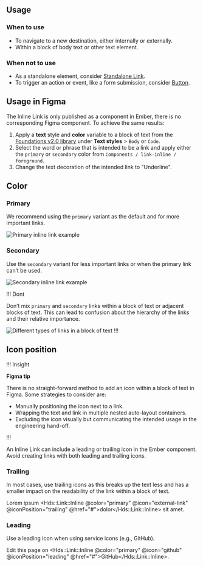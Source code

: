 ## Usage

### When to use

- To navigate to a new destination, either internally or externally.
- Within a block of body text or other text element.

### When not to use

- As a standalone element, consider [Standalone Link](/components/link/standalone).
- To trigger an action or event, like a form submission, consider [Button](/components/button).

## Usage in Figma

The Inline Link is only published as a component in Ember, there is no corresponding Figma component. To achieve the same results:

1. Apply a **text** style and **color** variable to a block of text from the [Foundations v2.0 library](https://www.figma.com/design/uX4OEaJQdWfzULADchjAeN/HDS-Foundations-v2.0?node-id=2130-2&t=z7hDCKFFuGUMDRYe-1) under **Text styles** > `Body` or `Code`.
2. Select the word or phrase that is intended to be a link and apply either the `primary` or `secondary` color from `Components / link-inline / foreground`.
3. Change the text decoration of the intended link to "Underline".

## Color

### Primary

We recommend using the `primary` variant as the default and for more important links.

![Primary inline link example](/assets/components/link/inline/link-inline-primary.png)

### Secondary

Use the `secondary` variant for less important links or when the primary link can’t be used.

![Secondary inline link example](/assets/components/link/inline/link-inline-secondary.png)

!!! Dont

Don’t mix `primary` and `secondary` links within a block of text or adjacent blocks of text. This can lead to confusion about the hierarchy of the links and their relative importance.

![Different types of links in a block of text](/assets/components/link/inline/link-inline-dont-mix.png)
!!!

## Icon position

!!! Insight

**Figma tip**

There is no straight-forward method to add an icon within a block of text in Figma. Some strategies to consider are:

- Manually positioning the icon next to a link.
- Wrapping the text and link in multiple nested auto-layout containers.
- Excluding the icon visually but communicating the intended usage in the engineering hand-off.

!!!

An Inline Link can include a leading or trailing icon in the Ember component. Avoid creating links with both leading and trailing icons.

### Trailing

In most cases, use trailing icons as this breaks up the text less and has a smaller impact on the readability of the link within a block of text.

<span class="hds-typography-body-300">Lorem ipsum <Hds::Link::Inline @color="primary" @icon="external-link" @iconPosition="trailing" @href="#">dolor</Hds::Link::Inline> sit amet.</span>

### Leading

Use a leading icon when using service icons (e.g., GitHub).

<span class="hds-typography-body-300">Edit this page on <Hds::Link::Inline @color="primary" @icon="github" @iconPosition="leading" @href="#">GitHub</Hds::Link::Inline>.</span>
